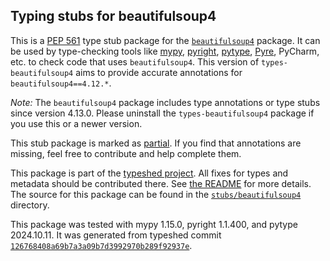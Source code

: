 ## Typing stubs for beautifulsoup4

This is a [PEP 561](https://peps.python.org/pep-0561/)
type stub package for the [`beautifulsoup4`](https://git.launchpad.net/beautifulsoup/tree) package.
It can be used by type-checking tools like
[mypy](https://github.com/python/mypy/),
[pyright](https://github.com/microsoft/pyright),
[pytype](https://github.com/google/pytype/),
[Pyre](https://pyre-check.org/),
PyCharm, etc. to check code that uses `beautifulsoup4`. This version of
`types-beautifulsoup4` aims to provide accurate annotations for
`beautifulsoup4==4.12.*`.

*Note:* The `beautifulsoup4` package includes type annotations or type stubs
since version 4.13.0. Please uninstall the `types-beautifulsoup4`
package if you use this or a newer version.


This stub package is marked as [partial](https://peps.python.org/pep-0561/#partial-stub-packages).
If you find that annotations are missing, feel free to contribute and help complete them.


This package is part of the [typeshed project](https://github.com/python/typeshed).
All fixes for types and metadata should be contributed there.
See [the README](https://github.com/python/typeshed/blob/main/README.md)
for more details. The source for this package can be found in the
[`stubs/beautifulsoup4`](https://github.com/python/typeshed/tree/main/stubs/beautifulsoup4)
directory.

This package was tested with
mypy 1.15.0,
pyright 1.1.400,
and pytype 2024.10.11.
It was generated from typeshed commit
[`126768408a69b7a3a09b7d3992970b289f92937e`](https://github.com/python/typeshed/commit/126768408a69b7a3a09b7d3992970b289f92937e).